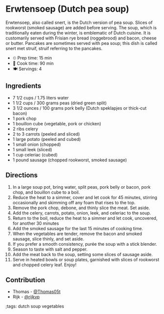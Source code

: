 # Erwtensoep (Dutch pea soup)

Erwtensoep, also called snert, is the Dutch version of pea soup.  Slices of
rookworst (smoked sausage) are added before serving. The soup, which is
traditionally eaten during the winter, is emblematic of Dutch cuisine. It is
customarily served with Frisian rye bread (roggebrood) and bacon, cheese or
butter. Pancakes are sometimes served with pea soup; this dish is called snert
met struif, struif referring to the pancakes.

- ⏲ Prep time: 15 min
- 🍳 Cook time: 90 min
- 🍽 Servings: 4

## Ingredients

- 7 1/2 cups / 1.75 liters water
- 1 1/2 cups / 300 grams peas (dried green split)
- 3 1/2 ounces / 100 grams pork belly (Dutch speklapjes or thick-cut bacon)
- 1 pork chop
- 1 bouillon cube (vegetable, pork or chicken)
- 2 ribs celery
- 2 to 3 carrots (peeled and sliced)
- 1 large potato (peeled and cubed)
- 1 small onion (chopped)
- 1 small leek (sliced)
- 1 cup celeriac (cubed)
- 1 pound sausage (chopped rookworst, smoked sausage)

## Directions

1. In a large soup pot, bring water, split peas, pork belly or bacon, pork chop, and bouillon cube to a boil.
2. Reduce the heat to a simmer, cover and let cook for 45 minutes, stirring occasionally and skimming off any foam that rises to the top.
3. Remove the pork chop, debone, and thinly slice the meat. Set aside.
4. Add the celery, carrots, potato, onion, leek, and celeriac to the soup.
5. Return to the boil, reduce the heat to a simmer and let cook, uncovered, for another 30 minutes
6. Add the smoked sausage for the last 15 minutes of cooking time.
7. When the vegetables are tender, remove the bacon and smoked sausage, slice thinly, and set aside.
8. If you prefer a smooth consistency, purée the soup with a stick blender.
9. Season to taste with salt and pepper.
10. Add the meat back to the soup, setting some slices of sausage aside.
11. Serve in heated bowls or soup plates, garnished with slices of rookworst and chopped celery leaf. Enjoy!

## Contribution

- Thomas - [@Thomas05t](https://github.com/Thomas05t)
- Rijk - [@rijkvp](https://github.com/rijkvp)

;tags: dutch soup vegetables
